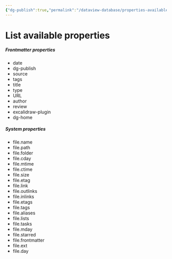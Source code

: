 ```yaml
---
{"dg-publish":true,"permalink":"/dataview-database/properties-available-keys/","title":"List available properties","tags":["dataview","index"]}
---
```



# List available properties

<h5><span>Frontmatter properties</span></h5><div><ul class="dataview list-view-ul"><li><span>date</span></li><li><span>dg-publish</span></li><li><span>source</span></li><li><span>tags</span></li><li><span>title</span></li><li><span>type</span></li><li><span>URL</span></li><li><span>author</span></li><li><span>review</span></li><li><span>excalidraw-plugin</span></li><li><span>dg-home</span></li></ul></div>

<h5><span>System properties</span></h5><div><ul class="dataview list-view-ul"><li><span>file.name</span></li><li><span>file.path</span></li><li><span>file.folder</span></li><li><span>file.cday</span></li><li><span>file.mtime</span></li><li><span>file.ctime</span></li><li><span>file.size</span></li><li><span>file.etag</span></li><li><span>file.link</span></li><li><span>file.outlinks</span></li><li><span>file.inlinks</span></li><li><span>file.etags</span></li><li><span>file.tags</span></li><li><span>file.aliases</span></li><li><span>file.lists</span></li><li><span>file.tasks</span></li><li><span>file.mday</span></li><li><span>file.starred</span></li><li><span>file.frontmatter</span></li><li><span>file.ext</span></li><li><span>file.day</span></li></ul></div>
